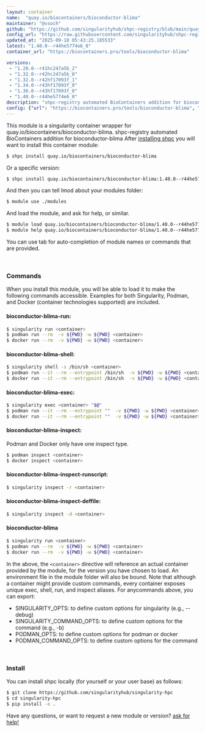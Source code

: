 ```yaml
---
layout: container
name:  "quay.io/biocontainers/bioconductor-blima"
maintainer: "@vsoch"
github: "https://github.com/singularityhub/shpc-registry/blob/main/quay.io/biocontainers/bioconductor-blima/container.yaml"
config_url: "https://raw.githubusercontent.com/singularityhub/shpc-registry/main/quay.io/biocontainers/bioconductor-blima/container.yaml"
updated_at: "2025-09-18 05:43:25.185533"
latest: "1.40.0--r44he5774e6_0"
container_url: "https://biocontainers.pro/tools/bioconductor-blima"

versions:
 - "1.28.0--r41hc247a5b_2"
 - "1.32.0--r42hc247a5b_0"
 - "1.32.0--r42hf17093f_1"
 - "1.34.0--r43hf17093f_0"
 - "1.36.0--r43hf17093f_0"
 - "1.40.0--r44he5774e6_0"
description: "shpc-registry automated BioContainers addition for bioconductor-blima"
config: {"url": "https://biocontainers.pro/tools/bioconductor-blima", "maintainer": "@vsoch", "description": "shpc-registry automated BioContainers addition for bioconductor-blima", "latest": {"1.40.0--r44he5774e6_0": "sha256:d69ad4db7d0dd0b239f98301aafec0650e593a0bf9c91a0250bea6d5da822787"}, "tags": {"1.28.0--r41hc247a5b_2": "sha256:6e43eeb54dd17e5557e1ada227ada0f312c11d79d8a6204ef9a007331f938c14", "1.32.0--r42hc247a5b_0": "sha256:da645990c16051fb4ae84dee558d2aefa07a1dfffa2884f0346bf7d6fb36af91", "1.32.0--r42hf17093f_1": "sha256:d6b1f74fb782ca3038da80f4cfd59805f63546d7ee38e3fcf4cd75e30acfd568", "1.34.0--r43hf17093f_0": "sha256:4b3704b059d47761139d2e248ef9fbf7a4fbf16576e238f5e5a48ff51be3f83b", "1.36.0--r43hf17093f_0": "sha256:3b2d2ad164e3f414ac2039021af33e8a269b39491e82c447e66bb22bf6d9a054", "1.40.0--r44he5774e6_0": "sha256:d69ad4db7d0dd0b239f98301aafec0650e593a0bf9c91a0250bea6d5da822787"}, "docker": "quay.io/biocontainers/bioconductor-blima"}
---
```


This module is a singularity container wrapper for quay.io/biocontainers/bioconductor-blima.
shpc-registry automated BioContainers addition for bioconductor-blima
After [installing shpc](#install) you will want to install this container module:


```bash
$ shpc install quay.io/biocontainers/bioconductor-blima
```

Or a specific version:

```bash
$ shpc install quay.io/biocontainers/bioconductor-blima:1.40.0--r44he5774e6_0
```

And then you can tell lmod about your modules folder:

```bash
$ module use ./modules
```

And load the module, and ask for help, or similar.

```bash
$ module load quay.io/biocontainers/bioconductor-blima/1.40.0--r44he5774e6_0
$ module help quay.io/biocontainers/bioconductor-blima/1.40.0--r44he5774e6_0
```

You can use tab for auto-completion of module names or commands that are provided.

<br>

### Commands

When you install this module, you will be able to load it to make the following commands accessible.
Examples for both Singularity, Podman, and Docker (container technologies supported) are included.

#### bioconductor-blima-run:

```bash
$ singularity run <container>
$ podman run --rm  -v ${PWD} -w ${PWD} <container>
$ docker run --rm  -v ${PWD} -w ${PWD} <container>
```

#### bioconductor-blima-shell:

```bash
$ singularity shell -s /bin/sh <container>
$ podman run --it --rm --entrypoint /bin/sh  -v ${PWD} -w ${PWD} <container>
$ docker run --it --rm --entrypoint /bin/sh  -v ${PWD} -w ${PWD} <container>
```

#### bioconductor-blima-exec:

```bash
$ singularity exec <container> "$@"
$ podman run --it --rm --entrypoint ""  -v ${PWD} -w ${PWD} <container> "$@"
$ docker run --it --rm --entrypoint ""  -v ${PWD} -w ${PWD} <container> "$@"
```

#### bioconductor-blima-inspect:

Podman and Docker only have one inspect type.

```bash
$ podman inspect <container>
$ docker inspect <container>
```

#### bioconductor-blima-inspect-runscript:

```bash
$ singularity inspect -r <container>
```

#### bioconductor-blima-inspect-deffile:

```bash
$ singularity inspect -d <container>
```



#### bioconductor-blima

```bash
$ singularity run <container>
$ podman run --rm  -v ${PWD} -w ${PWD} <container>
$ docker run --rm  -v ${PWD} -w ${PWD} <container>
```


In the above, the `<container>` directive will reference an actual container provided
by the module, for the version you have chosen to load. An environment file in the
module folder will also be bound. Note that although a container
might provide custom commands, every container exposes unique exec, shell, run, and
inspect aliases. For anycommands above, you can export:

 - SINGULARITY_OPTS: to define custom options for singularity (e.g., --debug)
 - SINGULARITY_COMMAND_OPTS: to define custom options for the command (e.g., -b)
 - PODMAN_OPTS: to define custom options for podman or docker
 - PODMAN_COMMAND_OPTS: to define custom options for the command

<br>

### Install

You can install shpc locally (for yourself or your user base) as follows:

```bash
$ git clone https://github.com/singularityhub/singularity-hpc
$ cd singularity-hpc
$ pip install -e .
```

Have any questions, or want to request a new module or version? [ask for help!](https://github.com/singularityhub/singularity-hpc/issues)